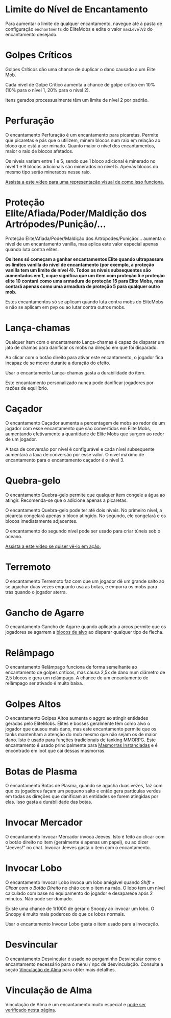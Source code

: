# Limite do Nível de Encantamento

Para aumentar o limite de qualquer encantamento, navegue até à pasta de configuração `enchantments` do EliteMobs e edite o valor `maxLevelV2` do encantamento desejado.

# Golpes Críticos

Golpes Críticos dão uma chance de duplicar o dano causado a um Elite Mob.

Cada nível de Golpe Crítico aumenta a chance de golpe crítico em 10% (10% para o nível 1, 20% para o nível 2).

Itens gerados processualmente têm um limite de nível 2 por padrão.

# Perfuração

O encantamento Perfuração é um encantamento para picaretas. Permite que picaretas e pás que o utilizem, minem blocos num raio em relação ao bloco que está a ser minado. Quanto maior o nível dos encantamentos, maior o raio de blocos afetados.

Os níveis variam entre 1 e 5, sendo que 1 bloco adicional é minerado no nível 1 e 9 blocos adicionais são minerados no nível 5. Apenas blocos do mesmo tipo serão minerados nesse raio.

[Assista a este vídeo para uma representação visual de como isso funciona.](https://youtu.be/CM78o_-Aa0s)

# Proteção Elite/Afiada/Poder/Maldição dos Artrópodes/Punição/...

Proteção Elite/Afiada/Poder/Maldição dos Artrópodes/Punição/... aumenta o nível de um encantamento vanilla, mas aplica este valor especial apenas quando luta contra elites.

**Os itens só começam a ganhar encantamentos Elite quando ultrapassam os limites vanilla do nível de encantamento (por exemplo, a proteção vanilla tem um limite de nível 4). Todos os níveis subsequentes são aumentados em 1, o que significa que um item com proteção 5 e proteção elite 10 contará como uma armadura de proteção 15 para Elite Mobs, mas contará apenas como uma armadura de proteção 5 para qualquer outro mob.**

Estes encantamentos só se aplicam quando luta contra mobs do EliteMobs e não se aplicam em pvp ou ao lutar contra outros mobs.

# Lança-chamas

Qualquer item com o encantamento Lança-chamas é capaz de disparar um jato de chamas para danificar os mobs na direção em que foi disparado.

Ao clicar com o botão direito para ativar este encantamento, o jogador fica incapaz de se mover durante a duração do efeito.

Usar o encantamento Lança-chamas gasta a durabilidade do item.

Este encantamento personalizado nunca pode danificar jogadores por razões de equilíbrio.

# Caçador

O encantamento Caçador aumenta a percentagem de mobs ao redor de um jogador com esse encantamento que são convertidos em Elite Mobs, aumentando efetivamente a quantidade de Elite Mobs que surgem ao redor de um jogador.

A taxa de conversão por nível é configurável e cada nível subsequente aumentará a taxa de conversão por esse valor. O nível máximo de encantamento para o encantamento caçador é o nível 3.

# Quebra-gelo

O encantamento Quebra-gelo permite que qualquer item congele a água ao atingir. Recomenda-se que o adicione apenas a picaretas.

O encantamento Quebra-gelo pode ter até dois níveis. No primeiro nível, a picareta congelará apenas o bloco atingido. No segundo, ele congelará e os blocos imediatamente adjacentes.

O encantamento do segundo nível pode ser usado para criar túneis sob o oceano.

[Assista a este vídeo se quiser vê-lo em ação.](https://youtu.be/k206wfEBCqs)

# Terremoto

O encantamento Terremoto faz com que um jogador dê um grande salto ao se agachar duas vezes enquanto usa as botas, e empurra os mobs para trás quando o jogador aterra.

# Gancho de Agarre

O encantamento Gancho de Agarre quando aplicado a arcos permite que os jogadores se agarrem a [blocos de alvo](https://minecraft.fandom.com/wiki/Target) ao disparar qualquer tipo de flecha.

# Relâmpago

O encantamento Relâmpago funciona de forma semelhante ao encantamento de golpes críticos, mas causa 2,5x de dano num diâmetro de 2,5 blocos e gera um relâmpago. A chance de um encantamento de relâmpago ser ativado é muito baixa.

# Golpes Altos

O encantamento Golpes Altos aumenta o aggro ao atingir entidades geradas pelo EliteMobs. Elites e bosses geralmente têm como alvo o jogador que causou mais dano, mas este encantamento permite que os tanks mantenham a atenção do mob mesmo que não sejam os de maior dano. Isto é usado para funções tradicionais de tanking MMORPG. Este encantamento é usado principalmente para [Masmorras Instanciadas]($language$/EliteMobs/building_for_elitemobs.md&section=instanced-dungeons) e é encontrado em loot que cai dessas masmorras.

# Botas de Plasma

O encantamento Botas de Plasma, quando se agacha duas vezes, faz com que os jogadores façam um pequeno salto e então gera partículas verdes em todas as direções que danificam as entidades se forem atingidas por elas. Isso gasta a durabilidade das botas.

# Invocar Mercador

O encantamento Invocar Mercador invoca Jeeves. Isto é feito ao clicar com o botão direito no item (geralmente é apenas um papel), ou ao dizer "Jeeves!" no chat. Invocar Jeeves gasta o item com o encantamento.

# Invocar Lobo

O encantamento Invocar Lobo invoca um lobo amigável quando *Shift + Clicar com o Botão Direito* no chão com o item na mão. O lobo tem um nível calculado com base no equipamento do jogador e desaparece após 2 minutos. Não pode ser domado.

Existe uma chance de 1/1000 de gerar o Snoopy ao invocar um lobo. O Snoopy é muito mais poderoso do que os lobos normais.

Usar o encantamento Invocar Lobo gasta o item usado para a invocação.

# Desvincular

O encantamento Desvincular é usado no pergaminho Desvincular como o encantamento necessário para o menu / npc de desvinculação. Consulte a seção [Vinculação de Alma](#Soulbind) para obter mais detalhes.

# Vinculação de Alma

Vinculação de Alma é um encantamento muito especial e [pode ser verificado nesta página]($language$/elitemobs/soulbind.md).

